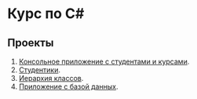 # Курс по C#

## Проекты

1. [Консольное приложение с студентами и курсами](ClassEnrollment/).
2. [Студентики](GradesApp/).
3. [Иерархия классов](ClassHierarchySystem/).
4. [Приложение с базой данных](DatabaseApp/).